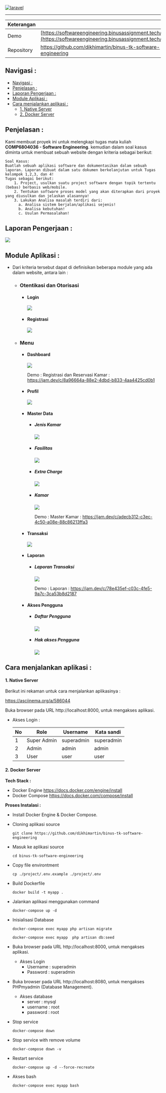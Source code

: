 [![laravel](https://i.ibb.co/SmtP4vH/image-4.png)](https://laravel.com)

------



| Keterangan |                                                              |
| ---------- | ------------------------------------------------------------ |
| Demo       | [https://softwareengineering.binusassignment.tech/](https://softwareengineering.binusassignment.tech/) |
| Repository | https://github.com/dikhimartin/binus-tk-software-engineering |

## Navigasi :

- [Navigasi :](#navigasi-)
- [Penjelasan :](#penjelasan-)
- [Laporan Pengerjaan :](#laporan-pengerjaan-)
- [Module Aplikasi :](#module-aplikasi-)
- [Cara menjalankan aplikasi :](#cara-menjalankan-aplikasi-)
  - [1. Native Server](#1-native-server)
  - [2. Docker Server](#2-docker-server)

## Penjelasan :

Kami membuat proyek ini untuk melengkapi tugas mata kuliah **COMP6804036 - Software Engineering**. 
kemudian dalam soal kasus diminta untuk membuat sebuah website dengan kriteria sebagai berikut:

```
Soal Kasus: 
Buatlah sebuah aplikasi software dan dokumentasikan dalam sebuah laporan. Laporan dibuat dalam satu dokumen berkelanjutan untuk Tugas kelompok 1,2,3, dan 4!
Tugas sebagai berikut:
    1. Project, usulkan suatu project software dengan topik tertentu (bebas) berbasis web/mobile.
    2. Tentukan software proses model yang akan diterapkan dari proyek yang diusulkan dan jelaskan alasannya!
    3. Lakukan Analisa masalah terdiri dari:
      a. Analisa sistem berjalan/aplikasi sejenis!
      b. Analisa kebutuhan!
      c. Usulan Permasalahan!
```

## Laporan Pengerjaan : 

![](https://i.imgur.com/6NWMIpP.jpeg)



## Module Aplikasi :

- Dari kriteria tersebut dapat di definisikan beberapa module yang ada dalam website, antara lain :

  


  - ### **Otentikasi dan Otorisasi**

    - #### **Login** 

      ![](https://i.imgur.com/dyPw8ZY.png)

    - #### **Registrasi**

      ![](https://i.imgur.com/6FL2n6c.png)

  - ### **Menu**

    - #### **Dashboard**

      ![](https://i.imgur.com/ZVQmxGU.png)

      Demo : 
      Registrasi dan Reservasi Kamar : https://jam.dev/c/8a96664a-88e2-4dbd-b833-4aa4425cd0b1

    - #### **Profil**

      ![](https://i.imgur.com/uf4k7WS.png)

      

    - #### **Master Data**

      - ##### **Jenis Kamar**

        ![](https://i.imgur.com/gbFeSIp.png)

        

      - ##### **Fasilitas**

        ![](https://i.imgur.com/d02uMsZ.png)

        

      - ##### **Extra Charge**

        ![](https://i.imgur.com/hXX2Ifl.png)

        

      - ##### **Kamar**

        ![](https://i.imgur.com/3O5YnZR.png)

        Demo : 
        Master Kamar : https://jam.dev/c/adecb312-c3ec-4c50-a08e-88c86213ffa3

    - #### **Transaksi**

      ![](https://i.imgur.com/cGoOQjD.png)

    - #### **Laporan**

      - ##### **Laporan Transaksi**

        ![](https://i.imgur.com/JqQDamz.png)

        Demo : 
        Laporan : https://jam.dev/c/78e435ef-c03c-4fe5-9a7c-3ca53b8d2187

    - #### **Akses Pengguna**

      - ##### **Daftar Pengguna**

        ![](https://i.imgur.com/sQRGV0h.png)

        

      - ##### **Hak akses Pengguna**

        ![](https://i.imgur.com/Nyo0Ulf.png)



## Cara menjalankan aplikasi :

#### 1. Native Server

Berikut ini rekaman untuk cara menjalankan aplikasinya :

https://asciinema.org/a/586044

Buka browser pada URL  http://localhost:8000, untuk mengakses aplikasi.

- Akses Login :

  | No   | Role        | Username   | Kata sandi |
  | ---- | ----------- | ---------- | ---------- |
  | 1    | Super Admin | superadmin | superadmin |
  | 2    | Admin       | admin      | admin      |
  | 3    | User        | user       | user       |

#### 2. Docker Server

**Tech Stack :**

  - Docker Engine https://docs.docker.com/engine/install
  - Docker Compose https://docs.docker.com/compose/install

**Proses Instalasi :**

- Install Docker Engine & Docker Compose.

- Cloning aplikasi source

  ```shell
  git clone https://github.com/dikhimartin/binus-tk-software-engineering
  ```

- Masuk ke aplikasi source

  ```shell
  cd binus-tk-software-engineering
  ```

- Copy file environtment

  ```shell
  cp ./project/.env.example ./project/.env
  ```

- Build Dockerfile

  ```shell
  docker build -t myapp .
  ```

- Jalankan aplikasi menggunakan command 

  ```shell
  docker-compose up -d
  ```

- Inisialisasi Database

  ```shell
  docker-compose exec myapp php artisan migrate  
  ```

  ```shell
  docker-compose exec myapp  php artisan db:seed
  ```

- Buka browser pada URL  http://localhost:8000, untuk mengakses aplikasi.

  - Akses Login 
    - Username    : superadmin
    - Password     : superadmin

- Buka browser pada URL  http://localhost:8080, untuk mengakses PHPmyadmin (Database Management).

  - Akses database 
    - server : mysql
    - username : root
    - password : root

- Stop service 

  ```shell
  docker-compose down
  ```

- Stop service with remove volume

  ```shell
  docker-compose down -v
  ```

- Restart service

  ```shell
  docker-compose up -d --force-recreate
  ```

- Akses bash 

  ```shell
  docker-compose exec myapp bash
  ```

  